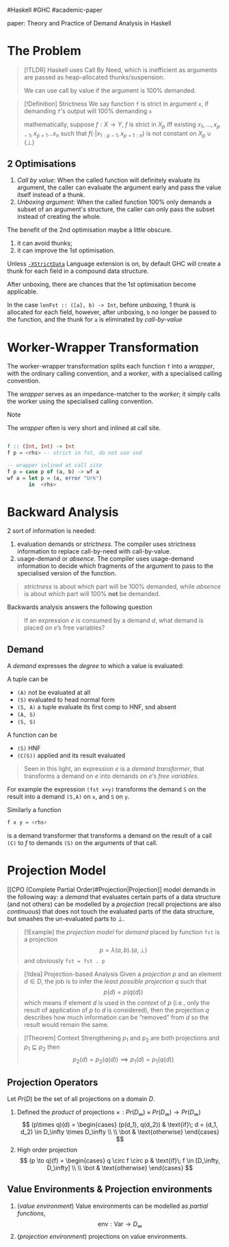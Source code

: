 #Haskell #GHC #academic-paper 

paper: Theory and Practice of Demand Analysis in Haskell

# The Problem

>[!TLDR]
> Haskell uses Call By Need, which is inefficient as arguments are passed as heap-allocated thunks/suspension.
> 
> We can use call by value if the argument is 100% demanded.

>[!Definition] Strictness
> We say function `f` is strict in argument `x`, if demanding `f`'s output will 100% demanding `x` 
> 
> mathematically, suppose $f: X\to Y$, $f$ is strict in $X_p$ iff existing $x_1, \dots, x_{p-1}, x_{p+1}\dots x_n$ such that 
> $f(\cdot | x_{1:p-1}, x_{p+1:n})$ is not constant on $X_p \cup \{\bot\}$


## 2 Optimisations

1. _Call by value_: When the called function will definitely evaluate its argument, the caller can evaluate the argument early and pass the value itself instead of a thunk.
2. _Unboxing argument_: When the called function 100% only demands a subset of an argument's structure, the caller can only pass the subset instead of creating the whole.

The benefit of the 2nd optimisation maybe a little obscure.
1. it can avoid thunks;
2. it can improve the 1st optimisation.

Unless [`-XStrictData`](https://ghc.gitlab.haskell.org/ghc/doc/users_guide/exts/strict.html#strict-by-default-data-types) Language extension is on, by default GHC will create a thunk for each field in a compound data structure. 

After unboxing, there are chances that the 1st optimisation become applicable.

In the case `lenFst :: ([a], b) -> Int`, before _unboxing_, 1 thunk is allocated for each field, however, after unboxing, `b` no longer be passed to the function, and the thunk for `a` is eliminated by _call-by-value_ 


# Worker-Wrapper Transformation

The worker-wrapper transformation splits each function `f` into a _wrapper_, with the ordinary calling convention, and a _worker_, with a specialised calling convention. 

The _wrapper_ serves as an impedance-matcher to the _worker_; it simply calls the worker using the specialised calling convention.

>[!NOTE]
> The _wrapper_ often is very short and inlined at call site.

```haskell

f :: (Int, Int) -> Int
f p = <rhs> -- strict in fst, do not use snd

-- wrapper inlined at call site
f p = case p of (a, b) -> wf a
wf a = let p = (a, error "Urk")
       in  <rhs>
```

# Backward Analysis

2 sort of information is needed:
1. evaluation demands or _strictness_. The compiler uses strictness information to replace call-by-need with call-by-value.
2. usage-demand or _absence_. The compiler uses usage-demand information to decide which fragments of the argument to pass to the specialised version of the function.

> _strictness_ is about which part will be 100% demanded, while _absence_ is about which part will 100% **not** be demanded.


Backwards analysis answers the following question

> If an expression $e$ is consumed by a demand $d$, what demand is placed on $e$’s free variables?


## Demand 

A _demand_ expresses the _degree_ to which a value is evaluated: 

A tuple can be
- `(A)` not be evaluated at all
- `(S)` evaluated to head normal form
- `(S, A)` a tuple evaluate its first comp to HNF, snd absent 
- `(A, S)`
- `(S, S)`

A function can be 
- `(S)` HNF
- `(C(S))` applied and its result evaluated 


> Seen in this light, an expression $e$ is a _demand transformer_, that transforms a demand on $e$ into demands on $e$’s _free variables_.

For example the expression `(fst x+y)` transforms the demand `S` on the result into a demand `(S,A)` on `x`, and `S` on `y`.

Similarly a function
```haskell
f x y = <rhs>
```
is a demand transformer that transforms a demand on the result of a call `(C)` to $f$ to demands `(S)` on the arguments of that call.

# Projection Model

[[CPO (Complete Partial Order)#Projection|Projection]] model demands in the following way: a _demand_ that evaluates certain parts of a data structure (and not others) can be modelled by a _projection_ (recall projections are also _continuous_) that does not touch the evaluated parts of the data structure, but smashes the un-evaluated parts to $\bot$.


>[!Example] 
> the _projection model_ for _demand_ placed by function `fst` is a projection
> $$ p = \lambda(a, b).(a, \bot) $$
> and obviously `fst = fst . p`

>[!Idea] Projection-based Analysis
> Given a _projection_ $p$ and an element $d\in D$, the job is to infer the _least possible projection_ $q$ such that 
> $$ p(d) = p(q(d)) $$
> which means if element $d$ is used in the _context_ of $p$ (i.e., only the result of application of $p$ to $d$ is considered), then the projection $q$ describes how much information can be “removed” from $d$ so the result would remain the same.

>[!Theorem] Context Strengthening
> $p_1$ and $p_2$ are both projections and $p_1 \sqsubseteq p_2$ then 
> $$
>   p_2(d) = p_2(q(d)) \implies p_1(d) = p_1(q(d))
> $$

## Projection Operators

Let $Pr(D)$ be the set of all projections on a domain $D$.

1. Defined the _product_ of projections $\times : Pr(D_\infty) \times Pr(D_\infty) \to Pr(D_\infty)$
    $$
      (p\times q)(d) = \begin{cases}
        (p(d_1), q(d_2))  & \text{if}\; d = (d_1, d_2) \in D_\infty \times D_\infty \\ \\
        \bot & \text{otherwise} 
      \end{cases}
    $$
2. High order projection
    $$
        (p \to q)(f) = \begin{cases}
            q \circ f \circ p   & \text{if}\; f \in [D_\infty, D_\infty] \\ \\
        \bot & \text{otherwise}
        \end{cases}
    $$

## Value Environments & Projection environments

1. (_value environment_) Value environments can be modelled as _partial functions_,
    $$ \text{env} : \text{Var} \to D_\infty $$
2. (_projection environment_) projections on value environments.


